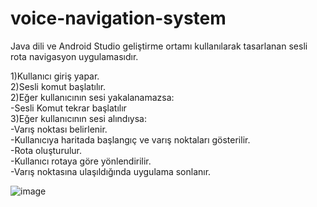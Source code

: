 # voice-navigation-system

Java dili ve Android Studio geliştirme ortamı kullanılarak tasarlanan sesli rota navigasyon uygulamasıdır.
 
1)Kullanıcı giriş yapar.
<br>
2)Sesli komut başlatılır.
<br>
2)Eğer kullanıcının sesi yakalanamazsa:
<br>
-Sesli Komut tekrar başlatılır
<br>
3)Eğer kullanıcının sesi alındıysa:
<br>
-Varış noktası belirlenir.
<br>
-Kullanıcıya haritada başlangıç ve varış noktaları gösterilir.
<br>
-Rota oluşturulur.
<br>
-Kullanıcı rotaya göre yönlendirilir.
<br>
-Varış noktasına ulaşıldığında uygulama sonlanır.

![image](https://github.com/nisa671/voice-navigation-system/assets/94220249/42c2b242-6564-481f-adf9-250be1706ec9)
